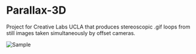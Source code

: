 # Parallax-3D
Project for Creative Labs UCLA that produces stereoscopic .gif loops from still images taken simultaneously by offset cameras.

![Sample](https://imgur.com/ZJXecGz)
